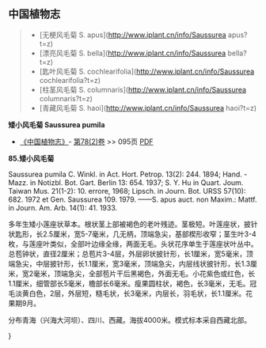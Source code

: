 

## 中国植物志

> * [无梗风毛菊  S.  apus](http://www.iplant.cn/info/Saussurea apus?t=z)
> * [漂亮风毛菊  S.  bella](http://www.iplant.cn/info/Saussurea bella?t=z)
> * [匙叶风毛菊  S.  cochlearifolia](http://www.iplant.cn/info/Saussurea cochlearifolia?t=z)
> * [柱茎风毛菊  S.  columnaris](http://www.iplant.cn/info/Saussurea columnaris?t=z)
> * [青藏风毛菊  S.  haoi](http://www.iplant.cn/info/Saussurea haoi?t=z)

**矮小风毛菊 Saussurea pumila**

* [《中国植物志》](http://www.iplant.cn/frps)- [第78(2)卷](http://www.iplant.cn/frps/vol/78(2)) >> 095页 [PDF](http://www.iplant.cn/frps/pdf/78(2)/095.PDF)

**85.矮小风毛菊**

Saussurea pumila C. Winkl. in Act. Hort. Petrop. 13(2): 244. 1894; Hand. -Mazz. in Notizbl. Bot. Gart. Berlin 13: 654. 1937; S. Y. Hu in Quart. Joum. Taiwan Mus. 21(1-2): 10. errore, 1968; Lipsch. in Journ. Bot. URSS 57(10): 682. 1972 et Gen. Saussurea 109. 1979. ——S. apus auct. non Maxim.: Mattf. in Journ. Am. Arb. 14(1): 41. 1933.

多年生矮小莲座状草本。根状茎上部被褐色的老叶残迹。茎极短。叶莲座状，披针状匙形，长2.5厘米，宽5-7毫米，几无柄，顶端急尖，基部楔形收窄；茎生叶3-4枚，与莲座叶类似，全部叶边缘全缘，两面无毛。头状花序单生于莲座状叶丛中。总苞钟状，直径2厘米；总苞片3-4层，外层卵状披针形，长1厘米，宽5毫米，顶端急尖，中层披针形，长1.1厘米，宽3毫米，顶端急尖，内层线状披针形，长1.3厘米，宽2毫米，顶端急尖，全部苞片干后黑褐色，外面无毛。小花紫色或红色，长1.1厘米，细管部长5毫米，檐部长6毫米。瘦果圆柱状，褐色，长3毫米，无毛。冠毛淡黄白色，2层，外层短，糙毛状，长3毫米，内层长，羽毛状，长1.1厘米。花果期9月。

分布青海（兴海大河坝）、四川、西藏。海拔4000米。模式标本采自西藏北部。

}